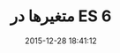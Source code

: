 ---
layout: post
title: "متغیرها در ES 6"
date: 2015-12-28 18:41:12
section: article
tags: js
link: "http://www.dotnettips.info/post/2291/%D9%85%D8%AA%D8%BA%DB%8C%D8%B1%D9%87%D8%A7-%D8%AF%D8%B1-es-6?updated=1394-10-07-08-05"
user: "نوید کاشانی"
user_link: "http://navid.kashani.ir/"
---